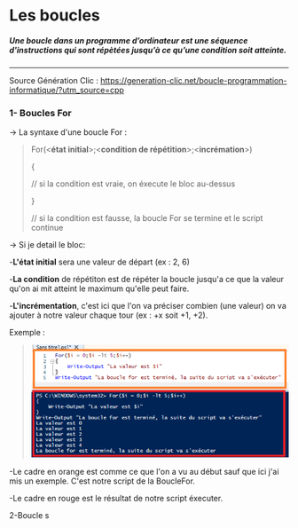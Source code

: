# Les boucles 
##### Une boucle dans un programme d’ordinateur est une séquence d'instructions qui sont répètées jusqu’à ce qu’une condition soit atteinte. 
---
Source Génération Clic : https://generation-clic.net/boucle-programmation-informatique/?utm_source=cpp
### 1- Boucles For 
-> La syntaxe d'une boucle For : 
> For(<**état initial**>;<**condition de répétition**>;<**incrémation**>)
> 
> { 
> 
> // si la condition est vraie, on éxecute le bloc au-dessus    
> 
> }
> 
> // si la condition est fausse, la boucle For se termine et le script continue

-> Si je detail le bloc:

-**L'état initial** sera une valeur de départ (ex : 2, 6)

-**La condition** de répétiton est de répéter la boucle jusqu'a ce que la valeur qu'on ai mit atteint le maximum qu'elle peut faire.

-**L'incrémentation**, c'est ici que l'on va préciser combien (une valeur) on va ajouter à notre valeur chaque tour (ex : +x soit +1, +2).

Exemple : 
>![](Images.md/Po.jpg)

-Le cadre en orange est comme ce que l'on a vu au début sauf que ici j'ai mis un exemple. C'est notre script de la BoucleFor.

-Le cadre en rouge est le résultat de notre script éxecuter.

2-Boucle s
